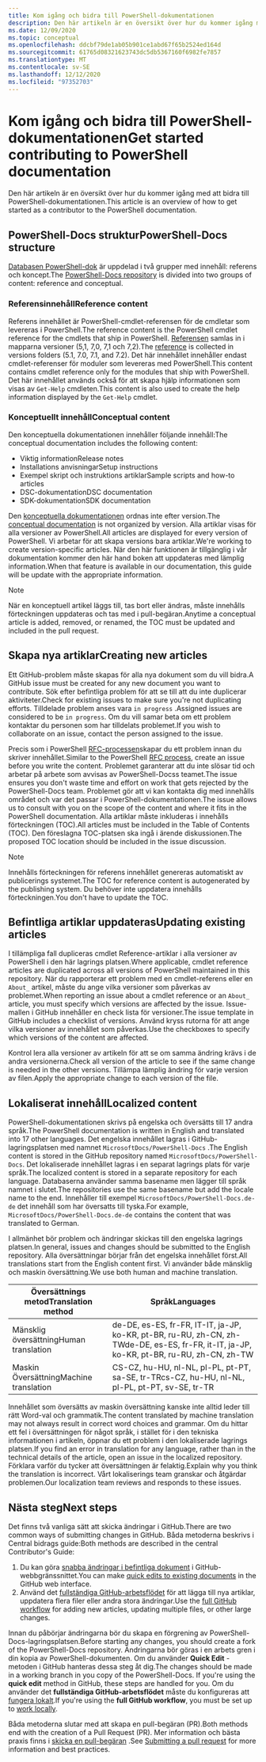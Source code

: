 ```yaml
---
title: Kom igång och bidra till PowerShell-dokumentationen
description: Den här artikeln är en översikt över hur du kommer igång med att bidra till PowerShell-dokumentationen.
ms.date: 12/09/2020
ms.topic: conceptual
ms.openlocfilehash: ddcbf79de1ab05b901ce1abd67f65b2524ed164d
ms.sourcegitcommit: 61765d08321623743dc5db5367160f6982fe7857
ms.translationtype: MT
ms.contentlocale: sv-SE
ms.lasthandoff: 12/12/2020
ms.locfileid: "97352703"
---
```

# <a name="get-started-contributing-to-powershell-documentation"></a><span data-ttu-id="ad6c1-103">Kom igång och bidra till PowerShell-dokumentationen</span><span class="sxs-lookup"><span data-stu-id="ad6c1-103">Get started contributing to PowerShell documentation</span></span>

<span data-ttu-id="ad6c1-104">Den här artikeln är en översikt över hur du kommer igång med att bidra till PowerShell-dokumentationen.</span><span class="sxs-lookup"><span data-stu-id="ad6c1-104">This article is an overview of how to get started as a contributor to the PowerShell documentation.</span></span>

## <a name="powershell-docs-structure"></a><span data-ttu-id="ad6c1-105">PowerShell-Docs struktur</span><span class="sxs-lookup"><span data-stu-id="ad6c1-105">PowerShell-Docs structure</span></span>

<span data-ttu-id="ad6c1-106">[Databasen PowerShell-dok][psdocs] är uppdelad i två grupper med innehåll: referens och koncept.</span><span class="sxs-lookup"><span data-stu-id="ad6c1-106">The [PowerShell-Docs repository][psdocs] is divided into two groups of content: reference and conceptual.</span></span>

### <a name="reference-content"></a><span data-ttu-id="ad6c1-107">Referensinnehåll</span><span class="sxs-lookup"><span data-stu-id="ad6c1-107">Reference content</span></span>

<span data-ttu-id="ad6c1-108">Referens innehållet är PowerShell-cmdlet-referensen för de cmdletar som levereras i PowerShell.</span><span class="sxs-lookup"><span data-stu-id="ad6c1-108">The reference content is the PowerShell cmdlet reference for the cmdlets that ship in PowerShell.</span></span>
<span data-ttu-id="ad6c1-109">[Referensen][ref] samlas in i mapparna versioner (5,1, 7,0, 7,1 och 7,2).</span><span class="sxs-lookup"><span data-stu-id="ad6c1-109">The [reference][ref] is collected in versions folders (5.1, 7.0, 7.1, and 7.2).</span></span> <span data-ttu-id="ad6c1-110">Det här innehållet innehåller endast cmdlet-referenser för moduler som levereras med PowerShell.</span><span class="sxs-lookup"><span data-stu-id="ad6c1-110">This content contains cmdlet reference only for the modules that ship with PowerShell.</span></span> <span data-ttu-id="ad6c1-111">Det här innehållet används också för att skapa hjälp informationen som visas av `Get-Help` cmdleten.</span><span class="sxs-lookup"><span data-stu-id="ad6c1-111">This content is also used to create the help information displayed by the `Get-Help` cmdlet.</span></span>

### <a name="conceptual-content"></a><span data-ttu-id="ad6c1-112">Konceptuellt innehåll</span><span class="sxs-lookup"><span data-stu-id="ad6c1-112">Conceptual content</span></span>

<span data-ttu-id="ad6c1-113">Den konceptuella dokumentationen innehåller följande innehåll:</span><span class="sxs-lookup"><span data-stu-id="ad6c1-113">The conceptual documentation includes the following content:</span></span>

- <span data-ttu-id="ad6c1-114">Viktig information</span><span class="sxs-lookup"><span data-stu-id="ad6c1-114">Release notes</span></span>
- <span data-ttu-id="ad6c1-115">Installations anvisningar</span><span class="sxs-lookup"><span data-stu-id="ad6c1-115">Setup instructions</span></span>
- <span data-ttu-id="ad6c1-116">Exempel skript och instruktions artiklar</span><span class="sxs-lookup"><span data-stu-id="ad6c1-116">Sample scripts and how-to articles</span></span>
- <span data-ttu-id="ad6c1-117">DSC-dokumentation</span><span class="sxs-lookup"><span data-stu-id="ad6c1-117">DSC documentation</span></span>
- <span data-ttu-id="ad6c1-118">SDK-dokumentation</span><span class="sxs-lookup"><span data-stu-id="ad6c1-118">SDK documentation</span></span>

<span data-ttu-id="ad6c1-119">Den [konceptuella dokumentationen][conceptual] ordnas inte efter version.</span><span class="sxs-lookup"><span data-stu-id="ad6c1-119">The [conceptual documentation][conceptual] is not organized by version.</span></span> <span data-ttu-id="ad6c1-120">Alla artiklar visas för alla versioner av PowerShell.</span><span class="sxs-lookup"><span data-stu-id="ad6c1-120">All articles are displayed for every version of PowerShell.</span></span> <span data-ttu-id="ad6c1-121">Vi arbetar för att skapa versions bara artiklar.</span><span class="sxs-lookup"><span data-stu-id="ad6c1-121">We're working to create version-specific articles.</span></span> <span data-ttu-id="ad6c1-122">När den här funktionen är tillgänglig i vår dokumentation kommer den här hand boken att uppdateras med lämplig information.</span><span class="sxs-lookup"><span data-stu-id="ad6c1-122">When that feature is available in our documentation, this guide will be update with the appropriate information.</span></span>

> [!NOTE]
> <span data-ttu-id="ad6c1-123">När en konceptuell artikel läggs till, tas bort eller ändras, måste innehålls förteckningen uppdateras och tas med i pull-begäran.</span><span class="sxs-lookup"><span data-stu-id="ad6c1-123">Anytime a conceptual article is added, removed, or renamed, the TOC must be updated and included in the pull request.</span></span>

## <a name="creating-new-articles"></a><span data-ttu-id="ad6c1-124">Skapa nya artiklar</span><span class="sxs-lookup"><span data-stu-id="ad6c1-124">Creating new articles</span></span>

<span data-ttu-id="ad6c1-125">Ett GitHub-problem måste skapas för alla nya dokument som du vill bidra.</span><span class="sxs-lookup"><span data-stu-id="ad6c1-125">A GitHub issue must be created for any new document you want to contribute.</span></span> <span data-ttu-id="ad6c1-126">Sök efter befintliga problem för att se till att du inte duplicerar aktiviteter.</span><span class="sxs-lookup"><span data-stu-id="ad6c1-126">Check for existing issues to make sure you're not duplicating efforts.</span></span> <span data-ttu-id="ad6c1-127">Tilldelade problem anses vara `in progress` .</span><span class="sxs-lookup"><span data-stu-id="ad6c1-127">Assigned issues are considered to be `in progress`.</span></span> <span data-ttu-id="ad6c1-128">Om du vill samar beta om ett problem kontaktar du personen som har tilldelats problemet.</span><span class="sxs-lookup"><span data-stu-id="ad6c1-128">If you wish to collaborate on an issue, contact the person assigned to the issue.</span></span>

<span data-ttu-id="ad6c1-129">Precis som i PowerShell [RFC-processen][rfc]skapar du ett problem innan du skriver innehållet.</span><span class="sxs-lookup"><span data-stu-id="ad6c1-129">Similar to the PowerShell [RFC process][rfc], create an issue before you write the content.</span></span> <span data-ttu-id="ad6c1-130">Problemet garanterar att du inte slösar tid och arbetar på arbete som avvisas av PowerShell-Docss teamet.</span><span class="sxs-lookup"><span data-stu-id="ad6c1-130">The issue ensures you don't waste time and effort on work that gets rejected by the PowerShell-Docs team.</span></span> <span data-ttu-id="ad6c1-131">Problemet gör att vi kan kontakta dig med innehålls området och var det passar i PowerShell-dokumentationen.</span><span class="sxs-lookup"><span data-stu-id="ad6c1-131">The issue allows us to consult with you on the scope of the content and where it fits in the PowerShell documentation.</span></span> <span data-ttu-id="ad6c1-132">Alla artiklar måste inkluderas i innehålls förteckningen (TOC).</span><span class="sxs-lookup"><span data-stu-id="ad6c1-132">All articles must be included in the Table of Contents (TOC).</span></span> <span data-ttu-id="ad6c1-133">Den föreslagna TOC-platsen ska ingå i ärende diskussionen.</span><span class="sxs-lookup"><span data-stu-id="ad6c1-133">The proposed TOC location should be included in the issue discussion.</span></span>

> [!NOTE]
> <span data-ttu-id="ad6c1-134">Innehålls förteckningen för referens innehållet genereras automatiskt av publicerings systemet.</span><span class="sxs-lookup"><span data-stu-id="ad6c1-134">The TOC for reference content is autogenerated by the publishing system.</span></span> <span data-ttu-id="ad6c1-135">Du behöver inte uppdatera innehålls förteckningen.</span><span class="sxs-lookup"><span data-stu-id="ad6c1-135">You don't have to update the TOC.</span></span>

## <a name="updating-existing-articles"></a><span data-ttu-id="ad6c1-136">Befintliga artiklar uppdateras</span><span class="sxs-lookup"><span data-stu-id="ad6c1-136">Updating existing articles</span></span>

<span data-ttu-id="ad6c1-137">I tillämpliga fall dupliceras cmdlet Reference-artiklar i alla versioner av PowerShell i den här lagrings platsen.</span><span class="sxs-lookup"><span data-stu-id="ad6c1-137">Where applicable, cmdlet reference articles are duplicated across all versions of PowerShell maintained in this repository.</span></span> <span data-ttu-id="ad6c1-138">När du rapporterar ett problem med en cmdlet-referens eller en `About_` artikel, måste du ange vilka versioner som påverkas av problemet.</span><span class="sxs-lookup"><span data-stu-id="ad6c1-138">When reporting an issue about a cmdlet reference or an `About_` article, you must specify which versions are affected by the issue.</span></span> <span data-ttu-id="ad6c1-139">Issue-mallen i GitHub innehåller en check lista för versioner.</span><span class="sxs-lookup"><span data-stu-id="ad6c1-139">The issue template in GitHub includes a checklist of versions.</span></span> <span data-ttu-id="ad6c1-140">Använd kryss rutorna för att ange vilka versioner av innehållet som påverkas.</span><span class="sxs-lookup"><span data-stu-id="ad6c1-140">Use the checkboxes to specify which versions of the content are affected.</span></span>

<span data-ttu-id="ad6c1-141">Kontrol lera alla versioner av artikeln för att se om samma ändring krävs i de andra versionerna.</span><span class="sxs-lookup"><span data-stu-id="ad6c1-141">Check all version of the article to see if the same change is needed in the other versions.</span></span> <span data-ttu-id="ad6c1-142">Tillämpa lämplig ändring för varje version av filen.</span><span class="sxs-lookup"><span data-stu-id="ad6c1-142">Apply the appropriate change to each version of the file.</span></span>

## <a name="localized-content"></a><span data-ttu-id="ad6c1-143">Lokaliserat innehåll</span><span class="sxs-lookup"><span data-stu-id="ad6c1-143">Localized content</span></span>

<span data-ttu-id="ad6c1-144">PowerShell-dokumentationen skrivs på engelska och översätts till 17 andra språk.</span><span class="sxs-lookup"><span data-stu-id="ad6c1-144">The PowerShell documentation is written in English and translated into 17 other languages.</span></span> <span data-ttu-id="ad6c1-145">Det engelska innehållet lagras i GitHub-lagringsplatsen med namnet `MicrosoftDocs/PowerShell-Docs` .</span><span class="sxs-lookup"><span data-stu-id="ad6c1-145">The English content is stored in the GitHub repository named `MicrosoftDocs/PowerShell-Docs`.</span></span> <span data-ttu-id="ad6c1-146">Det lokaliserade innehållet lagras i en separat lagrings plats för varje språk.</span><span class="sxs-lookup"><span data-stu-id="ad6c1-146">The localized content is stored in a separate repository for each language.</span></span> <span data-ttu-id="ad6c1-147">Databaserna använder samma basename men lägger till språk namnet i slutet.</span><span class="sxs-lookup"><span data-stu-id="ad6c1-147">The repositories use the same basename but add the locale name to the end.</span></span> <span data-ttu-id="ad6c1-148">Innehåller till exempel `MicrosoftDocs/PowerShell-Docs.de-de` det innehåll som har översatts till tyska.</span><span class="sxs-lookup"><span data-stu-id="ad6c1-148">For example, `MicrosoftDocs/PowerShell-Docs.de-de` contains the content that was translated to German.</span></span>

<span data-ttu-id="ad6c1-149">I allmänhet bör problem och ändringar skickas till den engelska lagrings platsen.</span><span class="sxs-lookup"><span data-stu-id="ad6c1-149">In general, issues and changes should be submitted to the English repository.</span></span> <span data-ttu-id="ad6c1-150">Alla översättningar börjar från det engelska innehållet först.</span><span class="sxs-lookup"><span data-stu-id="ad6c1-150">All translations start from the English content first.</span></span> <span data-ttu-id="ad6c1-151">Vi använder både mänsklig och maskin översättning.</span><span class="sxs-lookup"><span data-stu-id="ad6c1-151">We use both human and machine translation.</span></span>

| <span data-ttu-id="ad6c1-152">Översättnings metod</span><span class="sxs-lookup"><span data-stu-id="ad6c1-152">Translation method</span></span>  |                              <span data-ttu-id="ad6c1-153">Språk</span><span class="sxs-lookup"><span data-stu-id="ad6c1-153">Languages</span></span>                               |
| ------------------- | -------------------------------------------------------------------- |
| <span data-ttu-id="ad6c1-154">Mänsklig översättning</span><span class="sxs-lookup"><span data-stu-id="ad6c1-154">Human translation</span></span>   | <span data-ttu-id="ad6c1-155">de-DE, es-ES, fr-FR, IT-IT, ja-JP, ko-KR, pt-BR, ru-RU, zh-CN, zh-TW</span><span class="sxs-lookup"><span data-stu-id="ad6c1-155">de-DE, es-ES, fr-FR, it-IT, ja-JP, ko-KR, pt-BR, ru-RU, zh-CN, zh-TW</span></span> |
| <span data-ttu-id="ad6c1-156">Maskin Översättning</span><span class="sxs-lookup"><span data-stu-id="ad6c1-156">Machine translation</span></span> | <span data-ttu-id="ad6c1-157">CS-CZ, hu-HU, nl-NL, pl-PL, pt-PT, sa-SE, tr-TR</span><span class="sxs-lookup"><span data-stu-id="ad6c1-157">cs-CZ, hu-HU, nl-NL, pl-PL, pt-PT, sv-SE, tr-TR</span></span>                      |

<span data-ttu-id="ad6c1-158">Innehållet som översätts av maskin översättning kanske inte alltid leder till rätt Word-val och grammatik.</span><span class="sxs-lookup"><span data-stu-id="ad6c1-158">The content translated by machine translation may not always result in correct word choices and grammar.</span></span> <span data-ttu-id="ad6c1-159">Om du hittar ett fel i översättningen för något språk, i stället för i den tekniska informationen i artikeln, öppnar du ett problem i den lokaliserade lagrings platsen.</span><span class="sxs-lookup"><span data-stu-id="ad6c1-159">If you find an error in translation for any language, rather than in the technical details of the article, open an issue in the localized repository.</span></span> <span data-ttu-id="ad6c1-160">Förklara varför du tycker att översättningen är felaktig.</span><span class="sxs-lookup"><span data-stu-id="ad6c1-160">Explain why you think the translation is incorrect.</span></span> <span data-ttu-id="ad6c1-161">Vårt lokaliserings team granskar och åtgärdar problemen.</span><span class="sxs-lookup"><span data-stu-id="ad6c1-161">Our localization team reviews and responds to these issues.</span></span>

## <a name="next-steps"></a><span data-ttu-id="ad6c1-162">Nästa steg</span><span class="sxs-lookup"><span data-stu-id="ad6c1-162">Next steps</span></span>

<span data-ttu-id="ad6c1-163">Det finns två vanliga sätt att skicka ändringar i GitHub.</span><span class="sxs-lookup"><span data-stu-id="ad6c1-163">There are two common ways of submitting changes in GitHub.</span></span> <span data-ttu-id="ad6c1-164">Båda metoderna beskrivs i Central bidrags guide:</span><span class="sxs-lookup"><span data-stu-id="ad6c1-164">Both methods are described in the central Contributor's Guide:</span></span>

1. <span data-ttu-id="ad6c1-165">Du kan göra [snabba ändringar i befintliga dokument](/contribute/#quick-edits-to-existing-documents) i GitHub-webbgränssnittet.</span><span class="sxs-lookup"><span data-stu-id="ad6c1-165">You can make [quick edits to existing documents](/contribute/#quick-edits-to-existing-documents) in the GitHub web interface.</span></span>
1. <span data-ttu-id="ad6c1-166">Använd det [fullständiga GitHub-arbetsflödet][making-changes] för att lägga till nya artiklar, uppdatera flera filer eller andra stora ändringar.</span><span class="sxs-lookup"><span data-stu-id="ad6c1-166">Use the [full GitHub workflow][making-changes] for adding new articles, updating multiple files, or other large changes.</span></span>

<span data-ttu-id="ad6c1-167">Innan du påbörjar ändringarna bör du skapa en förgrening av PowerShell-Docs-lagringsplatsen.</span><span class="sxs-lookup"><span data-stu-id="ad6c1-167">Before starting any changes, you should create a fork of the PowerShell-Docs repository.</span></span> <span data-ttu-id="ad6c1-168">Ändringarna bör göras i en arbets gren i din kopia av PowerShell-dokumenten. Om du använder **Quick Edit** -metoden i GitHub hanteras dessa steg åt dig.</span><span class="sxs-lookup"><span data-stu-id="ad6c1-168">The changes should be made in a working branch in you copy of the PowerShell-Docs. If you're using the **quick edit** method in GitHub, these steps are handled for you.</span></span> <span data-ttu-id="ad6c1-169">Om du använder det **fullständiga GitHub-arbetsflödet** måste du konfigureras att [fungera lokalt][fork].</span><span class="sxs-lookup"><span data-stu-id="ad6c1-169">If you're using the **full GitHub workflow**, you must be set up to [work locally][fork].</span></span>

<span data-ttu-id="ad6c1-170">Båda metoderna slutar med att skapa en pull-begäran (PR).</span><span class="sxs-lookup"><span data-stu-id="ad6c1-170">Both methods end with the creation of a Pull Request (PR).</span></span> <span data-ttu-id="ad6c1-171">Mer information och bästa praxis finns i [skicka en pull-begäran](pull-requests.md) .</span><span class="sxs-lookup"><span data-stu-id="ad6c1-171">See [Submitting a pull request](pull-requests.md) for more information and best practices.</span></span>

<!--link refs-->
[conceptual]: https://github.com/MicrosoftDocs/PowerShell-Docs/tree/staging/reference/docs-conceptual
[fork]: /contribute/get-started-setup-local#fork-the-repository
[making-changes]: /contribute/how-to-write-workflows-major#making-your-changes
[psdocs]: https://github.com/MicrosoftDocs/PowerShell-Docs
[ref]: https://github.com/MicrosoftDocs/PowerShell-Docs/tree/staging/reference
[rfc]: https://github.com/PowerShell/powershell-rfc/blob/master/RFC0000-RFC-Process.md
